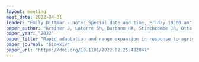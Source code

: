 ```yaml
---
layout: meeting
meet_date: 2022-04-01
leader: "Emily Dittmar - Note: Special date and time, Friday 10:00 am"
paper_author: "Kreiner J, Latorre SM, Burbano HA, Stinchcombe JR, Otto SP, Weigel D, Wright SI"
paper_year: "2022"
paper_title: "Rapid adaptation and range expansion in response to agriculture over the last two centuries"
paper_journal: "bioRxiv"
paper_url: "https://doi.org/10.1101/2022.02.25.482047"
---
```

